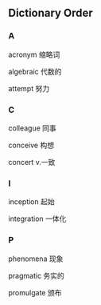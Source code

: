 ## Dictionary Order

### A

acronym 缩略词

algebraic 代数的

attempt 努力


### C

colleague 同事

conceive 构想

concert v.一致


### I

inception 起始




integration 一体化


### P

phenomena 现象

pragmatic 务实的

promulgate 颁布

